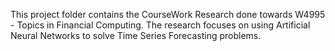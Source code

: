 This project folder contains the CourseWork Research done towards W4995 - Topics
 in Financial Computing. 
The research focuses on using Artificial Neural Networks to solve Time Series Forecasting problems.
